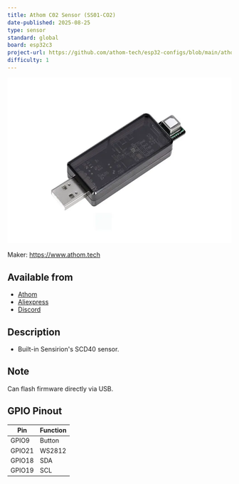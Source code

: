 ```yaml
---
title: Athom C02 Sensor (SS01-CO2)
date-published: 2025-08-25
type: sensor
standard: global
board: esp32c3
project-url: https://github.com/athom-tech/esp32-configs/blob/main/athom-scd40-sensor.yaml
difficulty: 1
---
```


![SS01-CO2](SS01-CO2.webp "Athom Multi Target Radar Sensor - SS01-CO2")

Maker: https://www.athom.tech

## Available from

- [Athom](https://www.athom.tech/blank-1/co2-sensor)
- [Aliexpress](https://www.aliexpress.com/item/1005009637969636.html)
- [Discord](https://discord.gg/tHdBmXCwRj)

## Description

- Built-in Sensirion's SCD40 sensor.

## Note

Can flash firmware directly via USB.

## GPIO Pinout

| Pin    | Function            |
| ------ | ------------------- |
| GPIO9  | Button              |
| GPIO21 | WS2812              |
| GPIO18 | SDA                 |
| GPIO19 | SCL                 |
